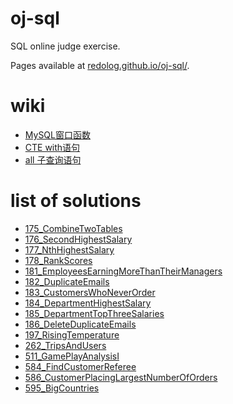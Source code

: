 # oj-sql
SQL online judge exercise.

Pages available at [redolog.github.io/oj-sql/](https://redolog.github.io/oj-sql/).

# wiki
- [MySQL窗口函数](/wiki/WindowFunction.md)
- [CTE with语句](/wiki/WithCTE.md)
- [all 子查询语句](/wiki/AllSubqueries.md)

# list of solutions
- [175_CombineTwoTables](/leetcode/175_CombineTwoTables.md)
- [176_SecondHighestSalary](/leetcode/176_SecondHighestSalary.md)
- [177_NthHighestSalary](/leetcode/177_NthHighestSalary.md)
- [178_RankScores](/leetcode/178_RankScores.md)
- [181_EmployeesEarningMoreThanTheirManagers](/leetcode/181_EmployeesEarningMoreThanTheirManagers.md)
- [182_DuplicateEmails](/leetcode/182_DuplicateEmails.md)
- [183_CustomersWhoNeverOrder](/leetcode/183_CustomersWhoNeverOrder.md)
- [184_DepartmentHighestSalary](/leetcode/184_DepartmentHighestSalary.md)
- [185_DepartmentTopThreeSalaries](/leetcode/185_DepartmentTopThreeSalaries.md)
- [186_DeleteDuplicateEmails](/leetcode/186_DeleteDuplicateEmails.md)
- [197_RisingTemperature](/leetcode/197_RisingTemperature.md)
- [262_TripsAndUsers](/leetcode/262_TripsAndUsers.md)
- [511_GamePlayAnalysisI](/leetcode/511_GamePlayAnalysisI.md)
- [584_FindCustomerReferee](/leetcode/584_FindCustomerReferee.md)
- [586_CustomerPlacingLargestNumberOfOrders](/leetcode/586_CustomerPlacingLargestNumberOfOrders.md)
- [595_BigCountries](/leetcode/595_BigCountries.md)
